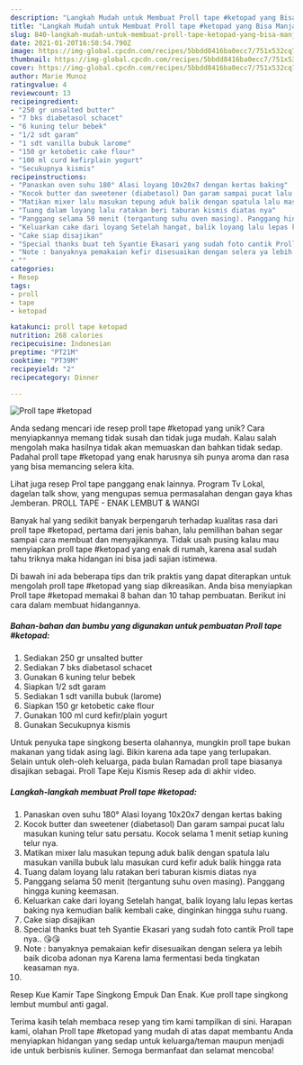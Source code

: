 ```yaml
---
description: "Langkah Mudah untuk Membuat Proll tape #ketopad yang Bisa Manjain Lidah"
title: "Langkah Mudah untuk Membuat Proll tape #ketopad yang Bisa Manjain Lidah"
slug: 840-langkah-mudah-untuk-membuat-proll-tape-ketopad-yang-bisa-manjain-lidah
date: 2021-01-20T16:58:54.790Z
image: https://img-global.cpcdn.com/recipes/5bbdd8416ba0ecc7/751x532cq70/proll-tape-ketopad-foto-resep-utama.jpg
thumbnail: https://img-global.cpcdn.com/recipes/5bbdd8416ba0ecc7/751x532cq70/proll-tape-ketopad-foto-resep-utama.jpg
cover: https://img-global.cpcdn.com/recipes/5bbdd8416ba0ecc7/751x532cq70/proll-tape-ketopad-foto-resep-utama.jpg
author: Marie Munoz
ratingvalue: 4
reviewcount: 13
recipeingredient:
- "250 gr unsalted butter"
- "7 bks diabetasol schacet"
- "6 kuning telur bebek"
- "1/2 sdt garam"
- "1 sdt vanilla bubuk larome"
- "150 gr ketobetic cake flour"
- "100 ml curd kefirplain yogurt"
- "Secukupnya kismis"
recipeinstructions:
- "Panaskan oven suhu 180° Alasi loyang 10x20x7 dengan kertas baking"
- "Kocok butter dan sweetener (diabetasol) Dan garam sampai pucat lalu masukan kuning telur satu persatu. Kocok selama 1 menit setiap kuning telur nya."
- "Matikan mixer lalu masukan tepung aduk balik dengan spatula lalu masukan vanilla bubuk lalu masukan curd kefir aduk balik hingga rata"
- "Tuang dalam loyang lalu ratakan beri taburan kismis diatas nya"
- "Panggang selama 50 menit (tergantung suhu oven masing). Panggang hingga kuning keemasan."
- "Keluarkan cake dari loyang Setelah hangat, balik loyang lalu lepas kertas baking nya kemudian balik kembali cake, dinginkan hingga suhu ruang."
- "Cake siap disajikan"
- "Special thanks buat teh Syantie Ekasari yang sudah foto cantik Proll tape nya.. 😘😘"
- "Note : banyaknya pemakaian kefir disesuaikan dengan selera ya lebih baik dicoba adonan nya Karena lama fermentasi beda tingkatan keasaman nya."
- ""
categories:
- Resep
tags:
- proll
- tape
- ketopad

katakunci: proll tape ketopad 
nutrition: 268 calories
recipecuisine: Indonesian
preptime: "PT21M"
cooktime: "PT39M"
recipeyield: "2"
recipecategory: Dinner

---
```



![Proll tape #ketopad](https://img-global.cpcdn.com/recipes/5bbdd8416ba0ecc7/751x532cq70/proll-tape-ketopad-foto-resep-utama.jpg)

Anda sedang mencari ide resep proll tape #ketopad yang unik? Cara menyiapkannya memang tidak susah dan tidak juga mudah. Kalau salah mengolah maka hasilnya tidak akan memuaskan dan bahkan tidak sedap. Padahal proll tape #ketopad yang enak harusnya sih punya aroma dan rasa yang bisa memancing selera kita.

Lihat juga resep Prol tape panggang enak lainnya. Program Tv Lokal, dagelan talk show, yang mengupas semua permasalahan dengan gaya khas Jemberan. PROLL TAPE - ENAK LEMBUT &amp; WANGI

Banyak hal yang sedikit banyak berpengaruh terhadap kualitas rasa dari proll tape #ketopad, pertama dari jenis bahan, lalu pemilihan bahan segar sampai cara membuat dan menyajikannya. Tidak usah pusing kalau mau menyiapkan proll tape #ketopad yang enak di rumah, karena asal sudah tahu triknya maka hidangan ini bisa jadi sajian istimewa.


Di bawah ini ada beberapa tips dan trik praktis yang dapat diterapkan untuk mengolah proll tape #ketopad yang siap dikreasikan. Anda bisa menyiapkan Proll tape #ketopad memakai 8 bahan dan 10 tahap pembuatan. Berikut ini cara dalam membuat hidangannya.

<!--inarticleads1-->

##### Bahan-bahan dan bumbu yang digunakan untuk pembuatan Proll tape #ketopad:

1. Sediakan 250 gr unsalted butter
1. Sediakan 7 bks diabetasol schacet
1. Gunakan 6 kuning telur bebek
1. Siapkan 1/2 sdt garam
1. Sediakan 1 sdt vanilla bubuk (larome)
1. Siapkan 150 gr ketobetic cake flour
1. Gunakan 100 ml curd kefir/plain yogurt
1. Gunakan Secukupnya kismis


Untuk penyuka tape singkong beserta olahannya, mungkin proll tape bukan makanan yang tidak asing lagi. Bikin karena ada tape yang terlupakan. Selain untuk oleh-oleh keluarga, pada bulan Ramadan proll tape biasanya disajikan sebagai. Proll Tape Keju Kismis Resep ada di akhir video. 

<!--inarticleads2-->

##### Langkah-langkah membuat Proll tape #ketopad:

1. Panaskan oven suhu 180° Alasi loyang 10x20x7 dengan kertas baking
1. Kocok butter dan sweetener (diabetasol) Dan garam sampai pucat lalu masukan kuning telur satu persatu. Kocok selama 1 menit setiap kuning telur nya.
1. Matikan mixer lalu masukan tepung aduk balik dengan spatula lalu masukan vanilla bubuk lalu masukan curd kefir aduk balik hingga rata
1. Tuang dalam loyang lalu ratakan beri taburan kismis diatas nya
1. Panggang selama 50 menit (tergantung suhu oven masing). Panggang hingga kuning keemasan.
1. Keluarkan cake dari loyang Setelah hangat, balik loyang lalu lepas kertas baking nya kemudian balik kembali cake, dinginkan hingga suhu ruang.
1. Cake siap disajikan
1. Special thanks buat teh Syantie Ekasari yang sudah foto cantik Proll tape nya.. 😘😘
1. Note : banyaknya pemakaian kefir disesuaikan dengan selera ya lebih baik dicoba adonan nya Karena lama fermentasi beda tingkatan keasaman nya.
1. 


Resep Kue Kamir Tape Singkong Empuk Dan Enak. Kue proll tape singkong lembut mumbul anti gagal. 

Terima kasih telah membaca resep yang tim kami tampilkan di sini. Harapan kami, olahan Proll tape #ketopad yang mudah di atas dapat membantu Anda menyiapkan hidangan yang sedap untuk keluarga/teman maupun menjadi ide untuk berbisnis kuliner. Semoga bermanfaat dan selamat mencoba!
